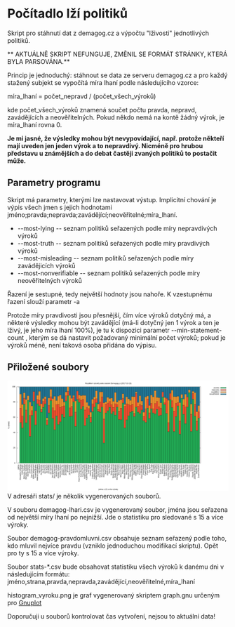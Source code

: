 # Počítadlo lží politiků
Skript pro stáhnutí dat z demagog.cz a výpočtu "lživosti" jednotlivých politiků.

** AKTUÁLNĚ SKRIPT NEFUNGUJE, ZMĚNIL SE FORMÁT STRÁNKY, KTERÁ BYLA PARSOVÁNA.**

Princip je jednoduchý: stáhnout se data ze serveru demagog.cz a pro každý stažený subjekt se vypočítá míra lhaní podle následujícího vzorce:

míra\_lhaní = počet\_nepravd / (počet\_všech\_výroků)

kde počet\_všech\_výroků znamená součet počtu pravda, nepravd, zavádějících a neověřitelných. Pokud někdo nemá na kontě žádný výrok, je míra\_lhaní rovna 0.

**Je mi jasné, že výsledky mohou být nevypovídající, např. protože někteří mají uveden jen jeden výrok a to nepravdivý. Nicméně pro hrubou představu u známějších a do debat častěji zvaných politiků to postačit může.**

## Parametry programu
Skript má parametry, kterými lze nastavovat výstup. Implicitní chování je výpis všech jmen s jejich hodnotami jméno;pravda;nepravda;zavádějící;neověřitelné;míra\_lhaní.
* --most-lying -- seznam politiků seřazených podle míry nepravdivých výroků
* --most-truth -- seznam politiků seřazených podle míry pravdivých výroků
* --most-misleading -- seznam politiků seřazených podle míry zavádějicích výroků
* --most-nonverifiable -- seznam politiků seřazených podle míry neověřitelných výroků

Řazení je sestupné, tedy největší hodnoty jsou nahoře. K vzestupnému řazení slouží parametr -a

Protože míry pravdivosti jsou přesnější, čím více výroků dotyčný má, a některé výsledky mohou být zavádějící (má-li dotyčný jen 1 výrok a ten je lživý, je jeho míra lhaní 100%), je tu k dispozici parametr --min-statement-count <hodnota>, kterým se dá nastavit požadovaný minimální počet výroků; pokud je výroků méně, není taková osoba přidána do výpisu.

## Přiložené soubory
![graf](stats/histogram_vyroku.png)
V adresáři stats/ je několik vygenerovaných souborů.

V souboru demagog-lhari.csv je vygenerovaný soubor, jména jsou seřazena od největší míry lhaní po nejnižší. Jde o statistiku pro sledované s 15 a více výroky.

Soubor demagog-pravdomluvni.csv obsahuje seznam seřazený podle toho, kdo mluvil nejvíce pravdu (vzniklo jednoduchou modifikací skriptu). Opět pro ty s 15 a více výroky.

Soubor stats-\*.csv bude obsahovat statistiku všech výroků k danému dni v následujícím formátu: jméno,strana,pravda,nepravda,zavádějící,neověřitelné,míra\_lhaní

histogram\_vyroku.png je graf vygenerovaný skriptem graph.gnu určeným pro [Gnuplot](http://www.gnuplot.info/)

Doporučuji u souborů kontrolovat čas vytvoření, nejsou to aktuální data!
